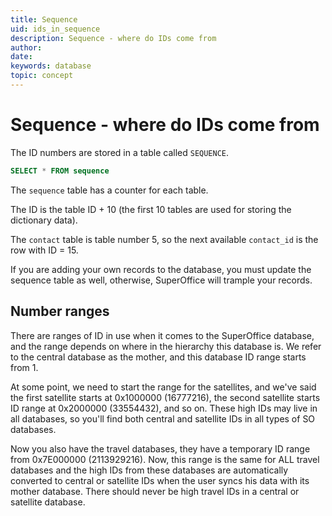 ```yaml
---
title: Sequence
uid: ids_in_sequence
description: Sequence - where do IDs come from
author:
date:
keywords: database
topic: concept
---
```


# Sequence - where do IDs come from

The ID numbers are stored in a table called `SEQUENCE`.

```SQL
SELECT * FROM sequence
```

The `sequence` table has a counter for each table.

The ID is the table ID + 10 (the first 10 tables are used for storing the dictionary data).

The `contact` table is table number 5, so the next available `contact_id` is the row with ID = 15.

If you are adding your own records to the database, you must update the sequence table as well, otherwise, SuperOffice will trample your records.

## Number ranges

There are ranges of ID in use when it comes to the SuperOffice database, and the range depends on where in the hierarchy this database is. We refer to the central database as the mother, and this database ID range starts from 1.

At some point, we need to start the range for the satellites, and we've said the first satellite starts at 0x1000000 (16777216), the second satellite starts ID range at 0x2000000 (33554432), and so on. These high IDs may live in all databases, so you'll find both central and satellite IDs in all types of SO databases.

Now you also have the travel databases, they have a temporary ID range from 0x7E000000 (2113929216). Now, this range is the same for ALL travel databases and the high IDs from these databases are automatically converted to central or satellite IDs when the user syncs his data with its mother database. There should never be high travel IDs in a central or satellite database.
